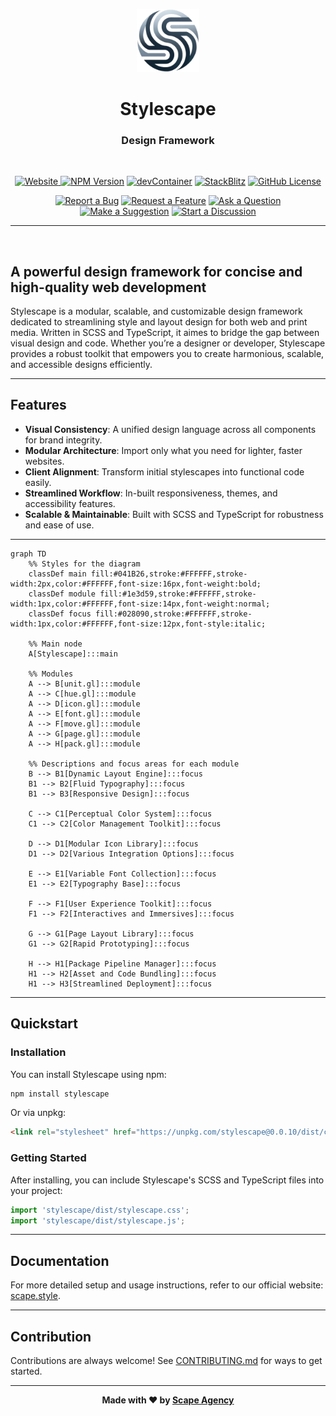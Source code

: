 <p align="center">
    <img src="https://raw.githubusercontent.com/stylescape/brand/master/src/logo/logo-transparant.png" width="20%" height="20%" alt="Stylescape Logo">
</p>
<h1 align="center" style='border-bottom: none;'>Stylescape</h1>
<h3 align="center">Design Framework</h3>

<br/>

<div align="center">

[![Website](https://img.shields.io/website?url=https%3A%2F%2Fwww.scape.style&up_message=Up&up_color=354351&down_message=Down&down_color=354351&style=flat-square&logo=Firefox&logoColor=FFFFFF&label=Website&labelColor=354351&color=354351)
](https://www.scape.style)
[![NPM Version](https://img.shields.io/npm/v/stylescape?style=flat-square&logo=npm&logoColor=FFFFFF&label=NPM&labelColor=354351&color=354351&link=https%3A%2F%2Fwww.npmjs.com%2Fpackage%2Fstylescape)](https://www.npmjs.com/package/stylescape)
[![devContainer](https://img.shields.io/badge/devContainer-23354351?style=flat-square&logo=Docker&logoColor=%23FFFFFF&labelColor=%23354351&color=%23354351)](https://vscode.dev/redirect?url=vscode://ms-vscode-remote.remote-containers/cloneInVolume?url=https://github.com/stylescape/stylescape)
[![StackBlitz](https://img.shields.io/badge/StackBlitz-23354351?style=flat-square&logo=StackBlitz&logoColor=%23FFFFFF&labelColor=%23354351&color=%23354351)](https://stackblitz.com/github/stylescape/stylescape/tree/main?file=src%2Findex.html)
[![GitHub License](https://img.shields.io/github/license/stylescape/stylescape?style=flat-square&logo=readthedocs&logoColor=FFFFFF&label=&labelColor=%23354351&color=%23354351&link=LICENSE)](https://github.com/stylescape/stylescape/blob/main/LICENSE)

</div>

<div align="center">

[![Report a Bug](https://img.shields.io/badge/Report%20a%20Bug-GitHub?style=flat-square&&logoColor=%23FFFFFF&color=%23D2D9DF)](https://github.com/stylescape/stylescape/issues/new?assignees=&labels=Needs%3A+Triage+%3Amag%3A%2Ctype%3Abug-suspected&projects=&template=bug_report.yml)
[![Request a Feature](https://img.shields.io/badge/Request%20a%20Feature-GitHub?style=flat-square&&logoColor=%23FFFFFF&color=%23D2D9DF)](https://github.com/stylescape/stylescape/issues/new?assignees=&labels=Needs%3A+Triage+%3Amag%3A%2Ctype%3Abug-suspected&projects=&template=feature_request.yml)
[![Ask a Question](https://img.shields.io/badge/Ask%20a%20Question-GitHub?style=flat-square&&logoColor=%23FFFFFF&color=%23D2D9DF)](https://github.com/stylescape/stylescape/issues/new?assignees=&labels=Needs%3A+Triage+%3Amag%3A%2Ctype%3Abug-suspected&projects=&template=question.yml)
[![Make a Suggestion](https://img.shields.io/badge/Make%20a%20Suggestion-GitHub?style=flat-square&&logoColor=%23FFFFFF&color=%23D2D9DF)](https://github.com/stylescape/stylescape/issues/new?assignees=&labels=Needs%3A+Triage+%3Amag%3A%2Ctype%3Abug-suspected&projects=&template=suggestion.yml)
[![Start a Discussion](https://img.shields.io/badge/Start%20a%20Discussion-GitHub?style=flat-square&&logoColor=%23FFFFFF&color=%23D2D9DF)](https://github.com/stylescape/stylescape/issues/new?assignees=&labels=Needs%3A+Triage+%3Amag%3A%2Ctype%3Abug-suspected&projects=&template=discussion.yml)

</div>

---

<br/>

## A powerful design framework for concise and high-quality web development

Stylescape is a modular, scalable, and customizable design framework dedicated to streamlining style and layout design for both web and print media. Written in SCSS and TypeScript, it aimes to bridge the gap between visual design and code. Whether you’re a designer or developer, Stylescape provides a robust toolkit that empowers you to create harmonious, scalable, and accessible designs efficiently.

---

## Features

- **Visual Consistency**: A unified design language across all components for brand integrity.
- **Modular Architecture**: Import only what you need for lighter, faster websites.
- **Client Alignment**: Transform initial stylescapes into functional code easily.
- **Streamlined Workflow**: In-built responsiveness, themes, and accessibility features.
- **Scalable & Maintainable**: Built with SCSS and TypeScript for robustness and ease of use.

---


``` mermaid
graph TD
    %% Styles for the diagram
    classDef main fill:#041B26,stroke:#FFFFFF,stroke-width:2px,color:#FFFFFF,font-size:16px,font-weight:bold;
    classDef module fill:#1e3d59,stroke:#FFFFFF,stroke-width:1px,color:#FFFFFF,font-size:14px,font-weight:normal;
    classDef focus fill:#028090,stroke:#FFFFFF,stroke-width:1px,color:#FFFFFF,font-size:12px,font-style:italic;

    %% Main node
    A[Stylescape]:::main

    %% Modules
    A --> B[unit.gl]:::module
    A --> C[hue.gl]:::module
    A --> D[icon.gl]:::module
    A --> E[font.gl]:::module
    A --> F[move.gl]:::module
    A --> G[page.gl]:::module
    A --> H[pack.gl]:::module

    %% Descriptions and focus areas for each module
    B --> B1[Dynamic Layout Engine]:::focus
    B1 --> B2[Fluid Typography]:::focus
    B1 --> B3[Responsive Design]:::focus

    C --> C1[Perceptual Color System]:::focus
    C1 --> C2[Color Management Toolkit]:::focus

    D --> D1[Modular Icon Library]:::focus
    D1 --> D2[Various Integration Options]:::focus

    E --> E1[Variable Font Collection]:::focus
    E1 --> E2[Typography Base]:::focus

    F --> F1[User Experience Toolkit]:::focus
    F1 --> F2[Interactives and Immersives]:::focus

    G --> G1[Page Layout Library]:::focus
    G1 --> G2[Rapid Prototyping]:::focus

    H --> H1[Package Pipeline Manager]:::focus
    H1 --> H2[Asset and Code Bundling]:::focus
    H1 --> H3[Streamlined Deployment]:::focus
```

---

## Quickstart

### Installation

You can install Stylescape using npm:

```bash
npm install stylescape
```

Or via unpkg:

```html
<link rel="stylesheet" href="https://unpkg.com/stylescape@0.0.10/dist/css/stylescape.css">
```

### Getting Started

After installing, you can include Stylescape's SCSS and TypeScript files into your project:

```javascript
import 'stylescape/dist/stylescape.css';
import 'stylescape/dist/stylescape.js';
```

---

## Documentation

For more detailed setup and usage instructions, refer to our official website: [scape.style](https://scape.style).

---

## Contribution

Contributions are always welcome! See [CONTRIBUTING.md](CONTRIBUTING.md) for ways to get started.

---

<p align="center">
    <b>Made with ❤️ by <a href="https://www.scape.agency" target="_blank">Scape Agency</a></b>
</p>
